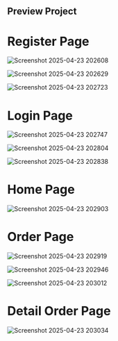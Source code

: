 <h2>Preview Project</h2>

<h1>Register Page</h1>

![Screenshot 2025-04-23 202608](https://github.com/user-attachments/assets/2bd13226-6cec-44a6-9996-448305e5fd5f)

![Screenshot 2025-04-23 202629](https://github.com/user-attachments/assets/e2485f45-9152-4391-92d1-810284f4292e)

![Screenshot 2025-04-23 202723](https://github.com/user-attachments/assets/0d6b3633-1f29-419b-b444-30649a297f13)

<h1>Login Page</h1>

![Screenshot 2025-04-23 202747](https://github.com/user-attachments/assets/9c747e65-40e8-4d49-a931-7a1ba34d8df7)

![Screenshot 2025-04-23 202804](https://github.com/user-attachments/assets/e42a8f42-e62d-4788-b1f6-3c47c66db338)

![Screenshot 2025-04-23 202838](https://github.com/user-attachments/assets/47cce530-e31b-4ce9-a049-154b9b34453a)

<h1>Home Page</h1>

![Screenshot 2025-04-23 202903](https://github.com/user-attachments/assets/5ac244b3-543a-4482-9cbe-a6bb742ff600)

<h1>Order Page</h1>

![Screenshot 2025-04-23 202919](https://github.com/user-attachments/assets/04db34b7-8e1f-4c22-98c5-3c14411bf286)

![Screenshot 2025-04-23 202946](https://github.com/user-attachments/assets/1296574f-9ac1-4991-a211-58d378b3ed7a)

![Screenshot 2025-04-23 203012](https://github.com/user-attachments/assets/246e8b88-38af-4d79-a633-caeddfa4ad96)

<h1>Detail Order Page</h1>

![Screenshot 2025-04-23 203034](https://github.com/user-attachments/assets/ef8f2871-fda0-4eea-8699-61e4a6941cfb)

